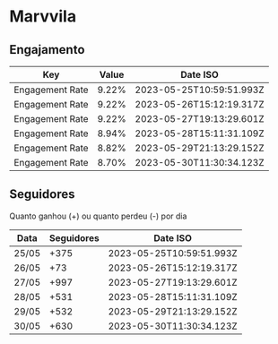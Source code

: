 # Marvvila

## Engajamento

| Key             | Value | Date ISO                 |
| --------------- | ----- | ------------------------ |
| Engagement Rate | 9.22% | 2023-05-25T10:59:51.993Z |
| Engagement Rate | 9.22% | 2023-05-26T15:12:19.317Z |
| Engagement Rate | 9.22% | 2023-05-27T19:13:29.601Z |
| Engagement Rate | 8.94% | 2023-05-28T15:11:31.109Z |
| Engagement Rate | 8.82% | 2023-05-29T21:13:29.152Z |
| Engagement Rate | 8.70% | 2023-05-30T11:30:34.123Z |

## Seguidores

Quanto ganhou (+) ou quanto perdeu (-) por dia

| Data  | Seguidores | Date ISO                 |
| ----- | ---------- | ------------------------ |
| 25/05 | +375       | 2023-05-25T10:59:51.993Z |
| 26/05 | +73        | 2023-05-26T15:12:19.317Z |
| 27/05 | +997       | 2023-05-27T19:13:29.601Z |
| 28/05 | +531       | 2023-05-28T15:11:31.109Z |
| 29/05 | +532       | 2023-05-29T21:13:29.152Z |
| 30/05 | +630       | 2023-05-30T11:30:34.123Z |